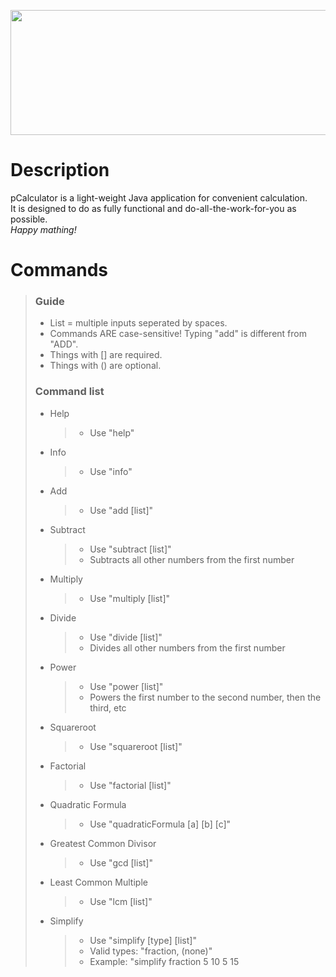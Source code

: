 <img src="http://macphage.github.io/img/pcalculatorlogo.png" width="600" height="200"></img>

<h1>Description</h1>
pCalculator is a light-weight Java application for convenient calculation.<br>It is designed to do as fully functional and do-all-the-work-for-you as possible.<br><i>Happy mathing!</i>

<h1>Commands</h1>
<blockquote>
<h3>Guide</h3>
<ul>
<li>List = multiple inputs seperated by spaces.</li>
<li>Commands ARE case-sensitive! Typing "add" is different from "ADD".</li>
<li>Things with [] are required.</li>
<li>Things with () are optional.</li>
</ul>
<h3>Command list</h3>
<ul>

<li>Help</li>
<blockquote>
<ul>
<li>Use "help"</li>
</ul>
</blockquote>

<li>Info</li>
<blockquote>
<ul>
<li>Use "info"</li>
</ul>
</blockquote>

<li>Add</li>
<blockquote>
<ul>
<li>Use "add [list]"</li>
</ul>
</blockquote>

<li>Subtract</li>
<blockquote>
<ul>
<li>Use "subtract [list]"</li>
<li>Subtracts all other numbers from the first number</li>
</ul>
</blockquote>


<li>Multiply</li>
<blockquote>
<ul>
<li>Use "multiply [list]"</li>
</ul>
</blockquote>

<li>Divide</li>
<blockquote>
<ul>
<li>Use "divide [list]"</li>
<li>Divides all other numbers from the first number</li>
</ul>
</blockquote>

<li>Power</li>
<blockquote>
<ul>
<li>Use "power [list]"</li>
<li>Powers the first number to the second number, then the third, etc</li>
</ul>
</blockquote>

<li>Squareroot</li>
<blockquote>
<ul>
<li>Use "squareroot [list]"</li>
</ul>
</blockquote>

<li>Factorial</li>
<blockquote>
<ul>
<li>Use "factorial [list]"</li>
</ul>
</blockquote>

<li>Quadratic Formula</li>
<blockquote>
<ul>
<li>Use "quadraticFormula [a] [b] [c]"</li>
</ul>
</blockquote>

<li>Greatest Common Divisor</li>
<blockquote>
<ul>
<li>Use "gcd [list]"</li>
</ul>
</blockquote>

<li>Least Common Multiple</li>
<blockquote>
<ul>
<li>Use "lcm [list]"</li>
</ul>
</blockquote>

<li>Simplify</li>
<blockquote>
<ul>
<li>Use "simplify [type] [list]"</li>
<li>Valid types: "fraction, (none)"</li>
<li>Example: "simplify fraction 5 10 5 15</li>
</ul>
</blockquote>

</ul>
</blockquote>
